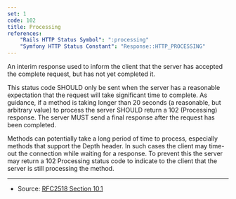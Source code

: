 ```yaml
---
set: 1
code: 102
title: Processing
references:
    "Rails HTTP Status Symbol": ":processing"
    "Symfony HTTP Status Constant": "Response::HTTP_PROCESSING"
---
```


An interim response used to inform the client that the server has accepted the
complete request, but has not yet completed it.

This status code SHOULD only be sent when the server has a reasonable
expectation that the request will take significant time to complete. As
guidance, if a method is taking longer than 20 seconds (a reasonable, but
arbitrary value) to process the server SHOULD return a 102 (Processing)
response. The server MUST send a final response after the request has been
completed.

Methods can potentially take a long period of time to process, especially
methods that support the Depth header. In such cases the client may time-out the
connection while waiting for a response. To prevent this the server may return a
102 Processing status code to indicate to the client that the server is still
processing the method.

---

* Source: [RFC2518 Section 10.1][1]

[1]: <http://tools.ietf.org/html/rfc2518#section-10.1>
